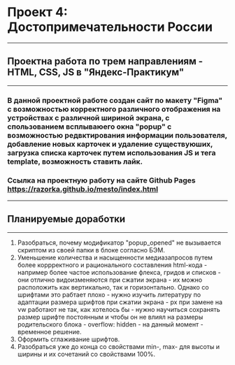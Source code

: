 # Проект 4: Достопримечательности России
------
## **Проектна работа по трем направлениям - HTML, CSS, JS в "Яндекс-Практикум"**
------
### В данной проектной работе создан сайт по макету "Figma" с возможностью корректного различного отображения на устройствах с различной шириной экрана, с спользованием всплываюего окна "popup" с возможностью редвктирования информации пользователя, добавление новых карточек и удаление существуюших, загрузка списка карточек путем использования JS и тега template, возможность ставить лайк.

### Ссылка на проектную работу на сайте Github Pages https://razorka.github.io/mesto/index.html

------
## **Планируемые доработки**
------
1. Разобраться, почему модификатор "popup_opened" не вызывается скриптом из своей папки в блоке согласно БЭМ.
2. Уменьшение количества и насыщенности медиазапросов путем более коррректного и рационального составления html-кода - например более частое использование флекса, гридов и списков -
они отлично видоизменяются при сжатии экрана - их можно расположить как вертикально, так и горизонтально. Однако со шрифтами это рабтает плохо - нужно изучить литературу по адаптации размера шрифтов при сжатии экрана - px при замене на vw работают не так, как хотелось бы - нужно научиться сохранять размер шрифте постоянным и чтобы он не влиял на размеры родительского блока - overflow: hidden - на данный момент - временное решение.
3. Оформить сглаживание шрифтов.
4. Разобраться уже до конца со свойствами min-, max- для высоты и ширины и их сочетаний со свойствами 100%.
